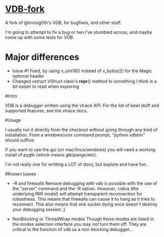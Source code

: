 [VDB-fork](http://fitblip.github.com/vdb-fork/)
========

A fork of @invisig0th's VDB, for bugfixes, and other stuff. 

I'm going to attempt to fix a bug or two I've stumbled across, and maybe come up with some tests for VDB. 

# Major differences
- Issue #1 fixed, by using v_uint16() instead of v_bytes(2) for the Magic optional header 
- Changed vstruct.VStruct class's __repr__() method to something I think is a bit easier to read when exploring

#Intro

VDB is a debugger written using the vtrace API.  For the list
of kewl stuff and supported features, see the vtrace docs.

#Usage

I usually run it directly from the checkout without going through
any kind of installation.  From a windows/unix command prompt,
"python vdbbin" should suffice.

If you want to use the gui (on mac/linux/windows) you will need
a working install of pygtk (which means gtk/pango/etc).

I'm not really one for writting a LOT of docs, but explore and have fun.


#Known Iusses

 * -R and firewalls
    Remove debugging with vdb is possible with the use of the
    "server" command and the -R option.  *However*, cobra
    (the underlying RMI model) will attempt transparent reconnection
    for robustness.  This means that firewalls can cause it to hang
    as it tries to reconnect.  This also means that one socket dying
    once doesn't destroy your debugging session ;)

 * NonBlocking or ThreadWrap modes
    Though these modes are listed in the modes selection interface
    you may *not* turn them off.  They are critical to the function
    of vdb as a non-blocking debugger...

